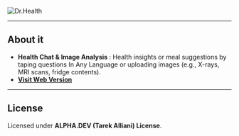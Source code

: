 


![Dr.Health](https://placehold.co/1200x200/2E86C1/FFFFFF/png?text=Dr.Health%3A+Your+AI+Medical+Assistant&font=playfair+display)

---

## About it
- **Health Chat & Image Analysis** : Health insights or meal suggestions by taping questions In Any Language or uploading images (e.g., X-rays, MRI scans, fridge contents).
- **[Visit Web Version](https://tarek-alliani.github.io/Dr.Health)**
---

## License  
Licensed under **ALPHA.DEV (Tarek Alliani) License**.

